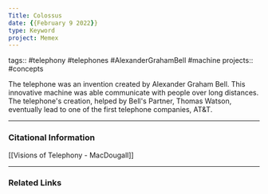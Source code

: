 ```yaml
---
Title: Colossus
date: {{February 9 2022}}
type: Keyword
project: Memex
---
```

tags:: #telephony #telephones #AlexanderGrahamBell #machine 
projects:: #concepts 

The telephone was an invention created by Alexander Graham Bell. This innovative machine was able communicate with people over long distances. The telephone's creation, helped by Bell's Partner, Thomas Watson, eventually lead to one of the first telephone companies, AT&T.

---
### Citational Information
[[Visions of Telephony - MacDougall]]

- - - 
### Related Links


